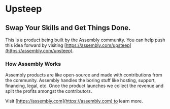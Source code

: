 # Upsteep

## Swap Your Skills and Get Things Done.

This is a product being built by the Assembly community. You can help push this idea forward by visiting [https://assembly.com/upsteep](https://assembly.com/upsteep).

### How Assembly Works

Assembly products are like open-source and made with contributions from the community. Assembly handles the boring stuff like hosting, support, financing, legal, etc. Once the product launches we collect the revenue and split the profits amongst the contributors.

Visit [https://assembly.com](https://assembly.com) to learn more.
